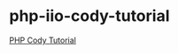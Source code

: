 # php-iio-cody-tutorial
[PHP Cody Tutorial](https://github.com/event-engine/inspectio/wiki/PHP-Cody-Tutorial)
